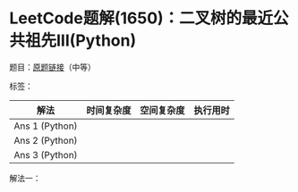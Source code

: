 # LeetCode题解(1650)：二叉树的最近公共祖先III(Python)

题目：[原题链接](https://leetcode-cn.com/problems/lowest-common-ancestor-of-a-binary-tree-iii/)（中等）

标签：

| 解法           | 时间复杂度 | 空间复杂度 | 执行用时 |
| -------------- | ---------- | ---------- | -------- |
| Ans 1 (Python) |            |            |          |
| Ans 2 (Python) |            |            |          |
| Ans 3 (Python) |            |            |          |

解法一：

